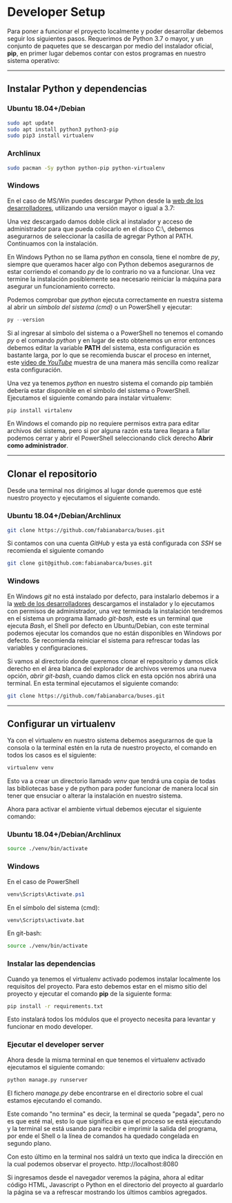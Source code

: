 # Developer Setup

Para poner a funcionar el proyecto localmente y poder desarrollar debemos seguir los siguientes pasos.
Requerimos de Python 3.7 o mayor, y un conjunto de paquetes que se descargan por medio del instalador
oficial, **pip**, en primer lugar debemos contar con estos programas en nuestro sistema operativo:

---

## Instalar Python y dependencias

### Ubuntu 18.04+/Debian

```bash
sudo apt update
sudo apt install python3 python3-pip
sudo pip3 install virtualenv
```

### Archlinux

```bash
sudo pacman -Sy python python-pip python-virtualenv
```

### Windows

En el caso de MS/Win puedes descargar Python desde la [web de los desarrolladores](https://www.python.org/downloads/windows/),
utilizando una versión mayor o igual a 3.7:

Una vez descargado damos doble click al instalador y acceso de administrador para que pueda colocarlo en el disco C:\\,
debemos asegurarnos de seleccionar la casilla de agregar Python al PATH. Continuamos con la instalación.

En Windows Python no se llama _python_ en consola, tiene el nombre de _py_, siempre que queramos hacer algo con Python debemos asegurarnos
de estar corriendo el comando _py_ de lo contrario no va a funcionar. Una vez termine la instalación posiblemente sea necesario reiniciar
la máquina para asegurar un funcionamiento correcto.

Podemos comprobar que _python_ ejecuta correctamente en nuestra sistema al abrir un _símbolo del sistema (cmd)_ o un PowerShell y ejecutar:

```powershell
py --version
```

Si al ingresar al símbolo del sistema o a PowerShell no tenemos el comando _py_ o el comando _python_ y en lugar de esto obtenemos un error
entonces debemos editar la variable **PATH** del sistema, esta configuración es bastante larga, por lo que se recomienda buscar el proceso en
internet, este [video de _YouTube_](https://www.youtube.com/watch?v=0bDRUOpec4c) muestra de una manera más sencilla como realizar esta configuración.

Una vez ya tenemos _python_ en nuestro sistema el comando pip también debería estar disponible en el símbolo del sistema o PowerShell.
Ejecutamos el siguiente comando para instalar virtualenv:

```powershell
pip install virtalenv
```
En Windows el comando pip no requiere permisos extra para editar archivos del sistema, pero si por alguna razón esta tarea llegara a fallar podemos cerrar
y abrir el PowerShell seleccionando click derecho **Abrir como administrador**.

---

## Clonar el repositorio

Desde una terminal nos dirigimos al lugar donde queremos que esté nuestro proyecto y ejecutamos el siguiente comando.

### Ubuntu 18.04+/Debian/Archlinux

```bash
git clone https://github.com/fabianabarca/buses.git
```

Si contamos con una cuenta _GitHub_ y esta ya está configurada con _SSH_ se recomienda el siguiente comando

```bash
git clone git@github.com:fabianabarca/buses.git
```

### Windows

En Windows _git_ no está instalado por defecto, para instalarlo debemos ir a la [web de los desarrolladores](https://git-scm.com/downloads)
descargamos el instalador y lo ejecutamos con permisos de administrador, una vez terminada la instalación tendremos en el sistema un
programa llamado _git-bash_, este es un terminal que ejecuta _Bash_, el Shell por defecto en Ubuntu/Debian, con este terminal podemos
ejecutar los comandos que no están disponibles en Windows por defecto. Se recomienda reiniciar el sistema para refrescar todas las variables
y configuraciones.

Si vamos al directorio donde queremos clonar el repositorio y damos click derecho en el área blanca del explorador de archivos veremos una nueva
opción, _abrir git-bash_, cuando damos click en esta opción nos abrirá una terminal. En esta terminal ejecutamos el siguiente comando:

```bash
git clone https://github.com/fabianabarca/buses.git
```
---

## Configurar un virtualenv

Ya con el virtualenv en nuestro sistema debemos asegurarnos de que la consola o la terminal estén en la ruta de nuestro proyecto,
el comando en todos los casos es el siguiente:

```sh
virtualenv venv
```

Esto va a crear un directorio llamado _venv_ que tendrá una copia de todas las bibliotecas base y de python para poder funcionar de manera
local sin tener que ensuciar o alterar la instalación en nuestro sistema.

Ahora para activar el ambiente virtual debemos ejecutar el siguiente comando:

### Ubuntu 18.04+/Debian/Archlinux

```bash
source ./venv/bin/activate
```

### Windows

En el caso de PowerShell

```powershell
venv\Scripts\Activate.ps1
```

En el símbolo del sistema (cmd):

```cmd
venv\Scripts\activate.bat
```

En git-bash:

```bash
source ./venv/bin/activate
```

### Instalar las dependencias

Cuando ya tenemos el virtualenv activado podemos instalar localmente los requisitos del proyecto. Para esto debemos estar en el mismo sitio del proyecto
y ejecutar el comando **pip** de la siguiente forma:

```sh
pip install -r requirements.txt
```

Esto instalará todos los módulos que el proyecto necesita para levantar y funcionar en modo developer.

### Ejecutar el developer server

Ahora desde la misma terminal en que tenemos el virtualenv activado ejecutamos el siguiente comando:
```sh
python manage.py runserver
```
El fichero _manage.py_ debe encontrarse en el directorio sobre el cual estamos ejecutando el comando.

Este comando "no termina" es decir, la terminal se queda "pegada", pero no es que esté mal, esto
lo que significa es que el proceso se está ejecutando y la terminal se está usando para recibir e
imprimir la salida del programa, por ende el Shell o la línea de comandos ha quedado congelada en segundo plano.

Con esto último en la terminal nos saldrá un texto que indica la dirección en la cual podemos observar el proyecto.
http://localhost:8080

Si ingresamos desde el navegador veremos la página, ahora al editar código HTML, Javascript o Python en el directorio
del proyecto al guardarlo la página se va a refrescar mostrando los últimos cambios agregados.

